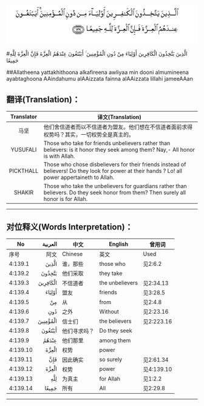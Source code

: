 ![004:139](images/004_139.gif)

#الَّذِينَ يَتَّخِذُونَ الْكَافِرِينَ أَوْلِيَاءَ مِنْ دُونِ الْمُؤْمِنِينَ ۚ أَيَبْتَغُونَ عِنْدَهُمُ الْعِزَّةَ فَإِنَّ الْعِزَّةَ لِلَّهِ جَمِيعًا 

##Allatheena yattakhithoona alkafireena awliyaa min dooni almumineena ayabtaghoona AAindahumu alAAizzata fainna alAAizzata lillahi jameeAAan 

## 翻译(Translation)：

| Translator | 译文(Translation)                                            |
| :--------: | ------------------------------------------------------------ |
|    马坚    | 他们舍信道者而以不信道者为盟友。他们想在不信道者面前求得权势吗？其实，一切权势全是真主的。 |
|  YUSUFALI  | Those who take for friends unbelievers rather than believers: is it honor they seek among them? Nay,- All honor is with Allah. |
| PICKTHALL  | Those who chose disbelievers for their friends instead of believers! Do they look for power at their hands ? Lo! all power appertaineth to Allah. |
|   SHAKIR   | Those who take the unbelievers for guardians rather than believers. Do they seek honor from them? Then surely all honor is for Allah. |

---

## 对位释义(Words Interpretation)：

| No   | العربية | 中文    | English | 曾用词 |
| ---- | ------: | ------- | ------- | ------ |
| 序号 |    阿文 | Chinese | 英文    | Used   |
| 4:139.1  | الَّذِينَ    | 谁，那些     | those who       | 见2:6.2    |
| 4:139.2  | يَتَّخِذُونَ   | 他们采取     | they take       |            |
| 4:139.3  | الْكَافِرِينَ | 不信道者     | the unbelievers | 见2:34.13  |
| 4:139.4  | أَوْلِيَاءَ   | 盟友         | friends         | 见3:28.5   |
| 4:139.5  | مِنْ       | 从           | from            | 见2:4.8    |
| 4:139.6  | دُونِ      | 之外         | Without         | 见2:23.16  |
| 4:139.7  | الْمُؤْمِنِينَ | 信士们       | the believers   | 见2:223.16 |
| 4:139.8  | أَيَبْتَغُونَ  | 他们寻求吗？ | Do they seek    |            |
| 4:139.9  | عِنْدَهُمُ    | 他们那里     | among them      |            |
| 4:139.10 | الْعِزَّةَ    | 权势         | power           |            |
| 4:139.11 | فَإِنَّ      | 因此确实     | so surely       | 见2:61.34  |
| 4:139.12 | الْعِزَّةَ    | 权势         | power           | 见4:139.10 |
| 4:139.13 | لِلَّهِ      | 为真主       | for Allah       | 见1:2.2    |
| 4:139.14 | جَمِيعًا    | 所有         | All             | 见2:29.8   |

---
